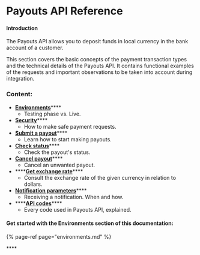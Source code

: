 # Payouts API Reference

#### Introduction

The Payouts API allows you to deposit funds in local currency in the bank account of a customer.

This section covers the basic concepts of the payment transaction types and the technical details of the Payouts API. It contains functional examples of the requests and important observations to be taken into account during integration.

### Content:

* [**Environments**](environments.md)\*\*\*\*
  * Testing phase vs. Live.
* [**Security**](security.md)\*\*\*\*
  * How to make safe payment requests.
* [**Submit a payout**](payouts/)\*\*\*\*
  * Learn how to start making payouts.
* [**Check status**](check-status.md)\*\*\*\*
  * Check the payout's status.
* [**Cancel payout**](cancel-payout.md)\*\*\*\*
  * Cancel an unwanted payout.
* \*\*\*\*[**Get exchange rate**](get-exchange-rate.md)\*\*\*\*
  * Consult the exchange rate of the given currency in relation to dollars.
* [**Notification parameters**](notification-parameters.md)\*\*\*\*
  * Receiving a notification. When and how.
* \*\*\*\*[**API codes**](error-codes-reference.md)\*\*\*\*
  * Every code used in Payouts API, explained.



#### Get started with the Environments section of this documentation:

{% page-ref page="environments.md" %}





\*\*\*\*



